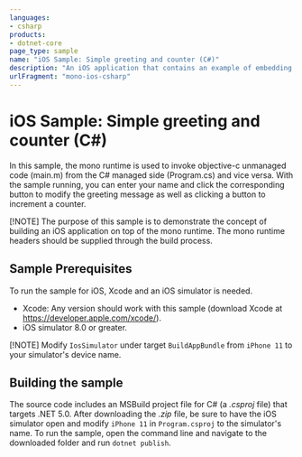 ```yaml
---
languages:
- csharp
products:
- dotnet-core
page_type: sample
name: "iOS Sample: Simple greeting and counter (C#)"
description: "An iOS application that contains an example of embedding the mono runtime to invoke unmanaged code with C#."
urlFragment: "mono-ios-csharp"
---
```


# iOS Sample: Simple greeting and counter (C#)

In this sample, the mono runtime is used to invoke objective-c unmanaged code (main.m) from the C# managed side (Program.cs) and vice versa. With the sample running, you can enter your name and click the corresponding button to modify the greeting message as well as clicking a button to increment a counter.

[!NOTE]
The purpose of this sample is to demonstrate the concept of building an iOS application on top of the mono runtime. The mono runtime headers should be supplied through the build process.

## Sample Prerequisites

To run the sample for iOS, Xcode and an iOS simulator is needed. 
- Xcode: Any version should work with this sample (download Xcode at <https://developer.apple.com/xcode/>).
- iOS simulator 8.0 or greater.

[!NOTE]
Modify `IosSimulator` under target `BuildAppBundle` from `iPhone 11` to your simulator's device name.

## Building the sample

The source code includes an MSBuild project file for C# (a _.csproj_ file) that targets .NET 5.0. After downloading the _.zip_ file, be sure to have the iOS simulator open and modify `iPhone 11` in `Program.csproj` to the simulator's name. To run the sample, open the command line and navigate to the downloaded folder and run `dotnet publish`.
